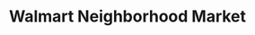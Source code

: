 ---
title: "Walmart Neighborhood Market"
url: /pantego/walmart-neighborhood-market/
shop: Supermarkt
---
